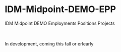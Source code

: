 # IDM-Midpoint-DEMO-EPP
IDM Midpoint DEMO Employments Positions Projects

<br><br>
In development, coming this fall or erlearly
